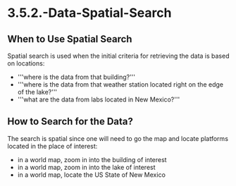 # 3.5.2.-Data-Spatial-Search

## When to Use Spatial Search

Spatial search is used when the initial criteria for retrieving the data is based on locations:

* '''where is the data from that building?'''
* '''where is the data from that weather station located right on the edge of the lake?'''
* '''what are the data from labs located in New Mexico?'''

## How to Search for the Data?

The search is spatial since one will need to go the map and locate platforms located in the place of interest:

* in a world map, zoom in into the building of interest
* in a world map, zoom in into the lake of interest
* in a world map, locate the US State of New Mexico

